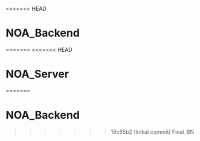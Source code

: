 <<<<<<< HEAD
# NOA_Backend
=======
<<<<<<< HEAD
# NOA_Server
 
=======
# NOA_Backend
>>>>>>> 19c65b2 (Initial commit)
>>>>>>> Final_BN
